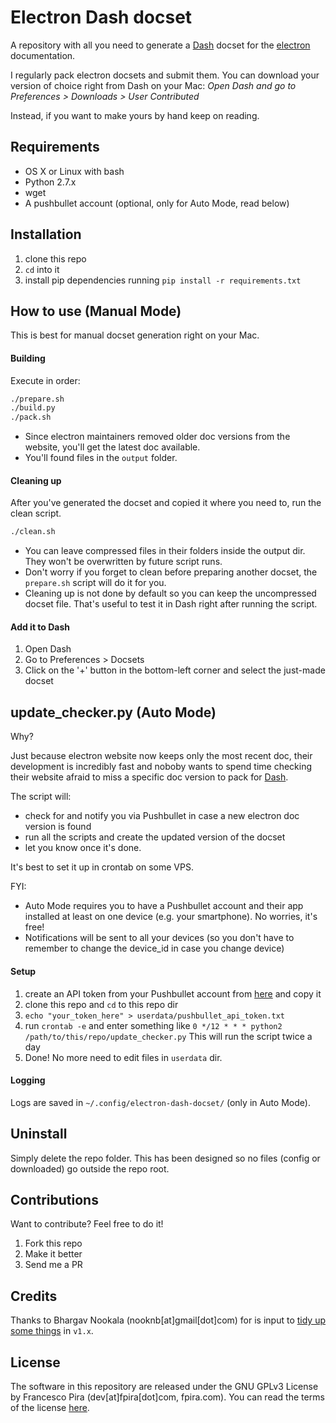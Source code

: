 # Electron Dash docset

A repository with all you need to generate a [Dash](https://kapeli.com/dash) docset for the [electron](http://electron.atom.io) documentation.

I regularly pack electron docsets and submit them. You can download your version of choice right from Dash on your Mac: *Open Dash and go to Preferences > Downloads > User Contributed*

Instead, if you want to make yours by hand keep on reading.

## Requirements

- OS X or Linux with bash
- Python 2.7.x
- wget
- A pushbullet account (optional, only for Auto Mode, read below)

## Installation

1. clone this repo
2. `cd` into it
3. install pip dependencies running `pip install -r requirements.txt`

## How to use (Manual Mode)

This is best for manual docset generation right on your Mac.

#### Building

Execute in order:

```sh
./prepare.sh
./build.py
./pack.sh
```

- Since electron maintainers removed older doc versions from the website, you'll get the latest doc available.
- You'll found files in the `output` folder.

#### Cleaning up

After you've generated the docset and copied it where you need to, run the clean script.

```sh
./clean.sh
```

- You can leave compressed files in their folders inside the output dir. They won't be overwritten by future script runs.
- Don't worry if you forget to clean before preparing another docset, the `prepare.sh` script will do it for you.
- Cleaning up is not done by default so you can keep the uncompressed docset file. That's useful to test it in Dash right after running the script.

#### Add it to Dash

1. Open Dash
2. Go to Preferences > Docsets
3. Click on the '+' button in the bottom-left corner and select the just-made docset

## update_checker.py (Auto Mode)

Why?

Just because electron website now keeps only the most recent doc, their development is incredibly fast and noboby wants to spend time checking their website afraid to miss a specific doc version to pack for [Dash](https://kapeli.com/dash).

The script will:

- check for and notify you via Pushbullet in case a new electron doc version is found
- run all the scripts and create the updated version of the docset
- let you know once it's done.

It's best to set it up in crontab on some VPS.

FYI:

- Auto Mode requires you to have a Pushbullet account and their app installed at least on one device (e.g. your smartphone). No worries, it's free!
- Notifications will be sent to all your devices (so you don't have to remember to change the device_id in case you change device)

#### Setup

1. create an API token from your Pushbullet account from [here](https://www.pushbullet.com/#settings/account) and copy it
2. clone this repo and `cd` to this repo dir
3. `echo "your_token_here" > userdata/pushbullet_api_token.txt`
4. run `crontab -e` and enter something like `0 */12 * * * python2 /path/to/this/repo/update_checker.py` This will run the script twice a day
5. Done! No more need to edit files in `userdata` dir.

#### Logging

Logs are saved in `~/.config/electron-dash-docset/` (only in Auto Mode).

## Uninstall

Simply delete the repo folder. This has been designed so no files (config or downloaded) go outside the repo root.

## Contributions

Want to contribute? Feel free to do it!

1. Fork this repo
2. Make it better
3. Send me a PR

## Credits

Thanks to Bhargav Nookala (nooknb[at]gmail[dot]com) for is input to [tidy up some things](https://github.com/bnookala/electron-dash-docset/commit/6c1ba6b95ca3d04010ea4db46451113c397c88c3) in `v1.x`.

## License

The software in this repository are released under the GNU GPLv3 License by Francesco Pira (dev[at]fpira[dot]com, fpira.com). You can read the terms of the license [here](http://www.gnu.org/licenses/gpl-3.0.html).
